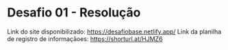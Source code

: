 # Desafio 01 - Resolução
Link do site disponibilizado: https://desafiobase.netlify.app/
Link da planilha de registro de informaçãoes: https://shorturl.at/HJMZ6
